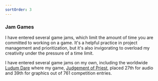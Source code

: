 ```yaml
---
sortOrder: 3
---
```


### Jam Games

I have entered several game jams, which limit the amount of time you are committed to working on a game. It's a helpful practice in project management and prioritization, but it's also invigorating to overload my creativity under the pressure of a time limit.

I have entered several game jams on my own, including the worldwide [Ludum Dare](https://ldjam.com/) where my game, [Judgement of Priest](https://supergobo.itch.io/judgement-of-a-priest?secret=y8iE62XuowSe3dRCjaB3YANzE8), placed 27th for audio and 39th for graphics out of 761 competition entries.

<image-row>
  <responsive-img source="/images//games/priest-1.jpg"></responsive-img>
  <responsive-img source="/images//games/BBB.png"></responsive-img>
</image-row>